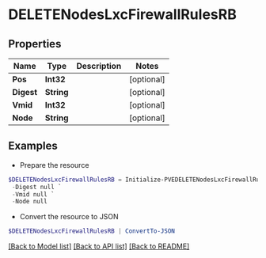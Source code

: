 # DELETENodesLxcFirewallRulesRB
## Properties

Name | Type | Description | Notes
------------ | ------------- | ------------- | -------------
**Pos** | **Int32** |  | [optional] 
**Digest** | **String** |  | [optional] 
**Vmid** | **Int32** |  | [optional] 
**Node** | **String** |  | [optional] 

## Examples

- Prepare the resource
```powershell
$DELETENodesLxcFirewallRulesRB = Initialize-PVEDELETENodesLxcFirewallRulesRB  -Pos null `
 -Digest null `
 -Vmid null `
 -Node null
```

- Convert the resource to JSON
```powershell
$DELETENodesLxcFirewallRulesRB | ConvertTo-JSON
```

[[Back to Model list]](../README.md#documentation-for-models) [[Back to API list]](../README.md#documentation-for-api-endpoints) [[Back to README]](../README.md)

